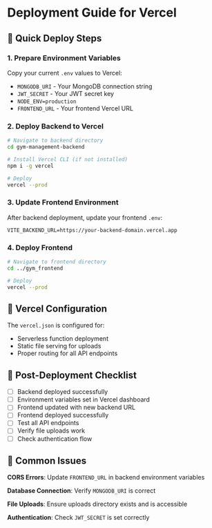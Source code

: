 # Deployment Guide for Vercel

## 🚀 Quick Deploy Steps

### 1. Prepare Environment Variables
Copy your current `.env` values to Vercel:
- `MONGODB_URI` - Your MongoDB connection string
- `JWT_SECRET` - Your JWT secret key
- `NODE_ENV=production`
- `FRONTEND_URL` - Your frontend Vercel URL

### 2. Deploy Backend to Vercel

```bash
# Navigate to backend directory
cd gym-management-backend

# Install Vercel CLI (if not installed)
npm i -g vercel

# Deploy
vercel --prod
```

### 3. Update Frontend Environment

After backend deployment, update your frontend `.env`:
```env
VITE_BACKEND_URL=https://your-backend-domain.vercel.app
```

### 4. Deploy Frontend

```bash
# Navigate to frontend directory
cd ../gym_frontend

# Deploy
vercel --prod
```

## 🔧 Vercel Configuration

The `vercel.json` is configured for:
- Serverless function deployment
- Static file serving for uploads
- Proper routing for all API endpoints

## 📝 Post-Deployment Checklist

- [ ] Backend deployed successfully
- [ ] Environment variables set in Vercel dashboard
- [ ] Frontend updated with new backend URL
- [ ] Frontend deployed successfully
- [ ] Test all API endpoints
- [ ] Verify file uploads work
- [ ] Check authentication flow

## 🐛 Common Issues

**CORS Errors**: Update `FRONTEND_URL` in backend environment variables

**Database Connection**: Verify `MONGODB_URI` is correct

**File Uploads**: Ensure uploads directory exists and is accessible

**Authentication**: Check `JWT_SECRET` is set correctly
